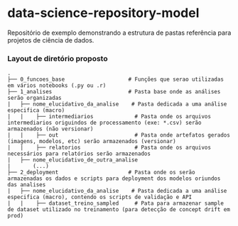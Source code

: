 # data-science-repository-model

Repositório de exemplo demonstrando a estrutura de pastas referência para projetos de ciência de dados.

### Layout de diretório proposto
    .
    ├── 0_funcoes_base                    # Funções que serao utilizadas em vários notebooks (.py ou .r)
    ├── 1_analises                        # Pasta base onde as análises serão organizadas
    |   ├── nome_elucidativo_da_analise    # Pasta dedicada a uma análise especifica (macro)
    |   |    ├── intermediarios             # Pasta onde os arquivos intermediarios origuindos de processamento (exe: *.csv) serão armazenados (não versionar)
    |   |    ├── out                        # Pasta onde artefatos gerados (imagens, modelos, etc) serão armazenados (versionar)
    |   |    ├── relatorios                 # Pasta onde os arquivos necessários para relatórios serão armazenados
    |   ├── nome_elucidativo_de_outra_analise
    |       (...)
    ├── 2_deployment                      # Pasta onde os serão armazenadas os dados e scripts para deployment dos modelos oriundos das analises     
    |   ├── nome_elucidativo_da_analise    # Pasta dedicada a uma análise especifica (macro), contendo os scripts de validação e API
    |   |    ├── dataset_treino_sampled     # Pata para armazenar sample de dataset utilizado no treinamento (para detecção de concept drift em prod)



